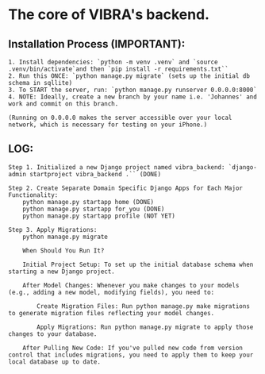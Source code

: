 # The core of VIBRA's backend.

## Installation Process (IMPORTANT):
    
    1. Install dependencies: `python -m venv .venv` and `source .venv/bin/activate`and then `pip install -r requirements.txt``
    2. Run this ONCE: `python manage.py migrate` (sets up the initial db schema in sqllite)
    3. To START the server, run: `python manage.py runserver 0.0.0.0:8000` 
    4. NOTE: Ideally, create a new branch by your name i.e. 'Johannes' and work and commit on this branch.
    
    (Running on 0.0.0.0 makes the server accessible over your local network, which is necessary for testing on your iPhone.)


## LOG:

    Step 1. Initialized a new Django project named vibra_backend: `django-admin startproject vibra_backend .`` (DONE)

    Step 2. Create Separate Domain Specific Django Apps for Each Major Functionality: 
        python manage.py startapp home (DONE)
        python manage.py startapp for_you (DONE)
        python manage.py startapp profile (NOT YET)

    Step 3. Apply Migrations:
        python manage.py migrate

        When Should You Run It?

        Initial Project Setup: To set up the initial database schema when starting a new Django project.

        After Model Changes: Whenever you make changes to your models (e.g., adding a new model, modifying fields), you need to:

            Create Migration Files: Run python manage.py make migrations to generate migration files reflecting your model changes.

            Apply Migrations: Run python manage.py migrate to apply those changes to your database.

        After Pulling New Code: If you've pulled new code from version control that includes migrations, you need to apply them to keep your local database up to date.


